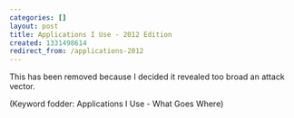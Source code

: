 ```yaml
---
categories: []
layout: post
title: Applications I Use - 2012 Edition
created: 1331498614
redirect_from: /applications-2012
---
```

This has been removed because I decided it revealed too broad an attack vector.

(Keyword fodder: Applications I Use - What Goes Where)
